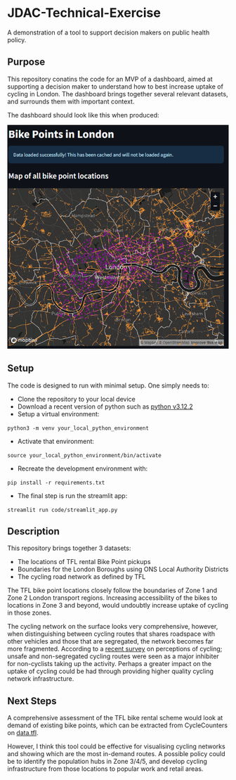 # JDAC-Technical-Exercise
A demonstration of a tool to support decision makers on public health policy.

## Purpose
This repository conatins the code for an MVP of a dashboard, aimed at supporting a decision maker to understand how to best increase uptake of cycling in London. The dashboard brings together several relevant datasets, and surrounds them with important context.

The dashboard should look like this when produced:

![Screenshot of a prototype dashboard](images/Bike-Points-Dashboard.png)

## Setup
The code is designed to run with minimal setup. One simply needs to:
* Clone the repository to your local device
* Download a recent version of python such as [python v3.12.2](https://www.python.org/downloads/)
* Setup a virtual environment: 

`python3 -m venv your_local_python_environment`

* Activate that environment: 

`source your_local_python_environment/bin/activate`

* Recreate the development environment with: 

`pip install -r requirements.txt`

* The final step is run the streamlit app:

`streamlit run code/streamlit_app.py`

## Description
This repository brings together 3 datasets:
* The locations of TFL rental Bike Point pickups
* Boundaries for the London Boroughs using ONS Local Authority Districts
* The cycling road network as defined by TFL

The TFL bike point locations closely follow the boundaries of Zone 1 and Zone 2 London transport regions. Increasing accessibility of the bikes to locations in Zone 3 and beyond, would undoubtly increase uptake of cycling in those zones.

The cycling network on the surface looks very comprehensive, however, when distinguishing between cycling routes that shares roadspace with other vehicles and those that are segregated, the network becomes far more fragmented. According to a [recent survey](https://www.gov.uk/government/statistics/national-travel-attitudes-study-wave-5/national-travel-attitudes-study-wave-5#cycling) on perceptions of cycling; unsafe and non-segregated cycling routes were seen as a major inhibiter for non-cyclists taking up the activity. Perhaps a greater impact on the uptake of cycling could be had through providing higher quality cycling network infrastructure.

## Next Steps

A comprehensive assessment of the TFL bike rental scheme would look at demand of existing bike points, which can be  extracted from CycleCounters on [data.tfl](https://cycling.data.tfl.gov.uk/).

However, I think this tool could be effective for visualising cycling networks and showing which are the most in-demand routes. A possible policy could be to identify the population hubs in Zone 3/4/5, and develop cycling infrastructure from those locations to popular work and retail areas.
